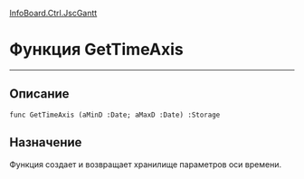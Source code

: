 ﻿---
Link: InfoBoard.Ctrl.JscGantt.@GetTimeAxis
---

<!---  Навигация
[Имя проекта](#) :
-->
[InfoBoard.Ctrl.JscGantt](Default)

# Функция GetTimeAxis
---

## Описание

    func GetTimeAxis (aMinD :Date; aMaxD :Date) :Storage

<!--
## Аргументы{#Args}

### Аргумент1

Описание аргумента 1
-->

## Назначение

Функция создает и возвращает хранилище параметров оси времени.

<!--
## Пример

    GetTimeAxis...
-->

